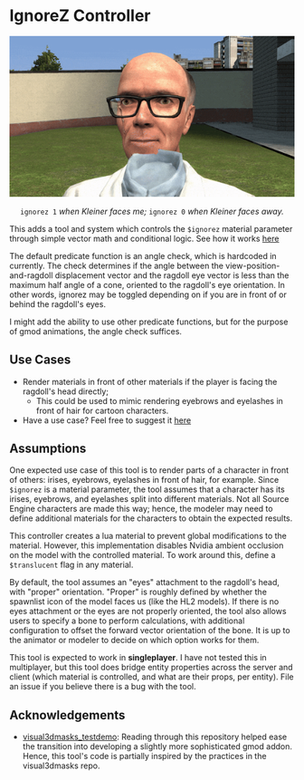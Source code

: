 # IgnoreZ Controller
<p align="center">
  <img src="./media/izc-kleiner.gif" alt="animated">
</p>
<p align="center">
  <code>ignorez 1</code> <em>when Kleiner faces me;</em> <code>ignorez 0</code> <em>when Kleiner faces away.</em>
</p>

This adds a tool and system which controls the `$ignorez` material parameter through simple vector math and conditional logic. See how it works [here](./docs/COMPARISON.MD)

The default predicate function is an angle check, which is hardcoded in currently. The check determines if the angle between the view-position-and-ragdoll displacement vector and the ragdoll eye vector is less than the maximum half angle of a cone, oriented to the ragdoll's eye orientation. In other words, ignorez may be toggled depending on if you are in front of or behind the ragdoll's eyes.

I might add the ability to use other predicate functions, but for the purpose of gmod animations, the angle check suffices.

## Use Cases

- Render materials in front of other materials if the player is facing the ragdoll's head directly;
  - This could be used to mimic rendering eyebrows and eyelashes in front of hair for cartoon characters.
- Have a use case? Feel free to suggest it [here](https://github.com/vlazed/ignorez-controller/discussions/1)

## Assumptions

One expected use case of this tool is to render parts of a character in front of others: irises, eyebrows, eyelashes in front of hair, for example. Since `$ignorez` is a material parameter, the tool assumes that a character has its irises, eyebrows, and eyelashes split into different materials. Not all Source Engine characters are made this way; hence, the modeler may need to define additional materials for the characters to obtain the expected results.

This controller creates a lua material to prevent global modifications to the material. However, this implementation disables Nvidia ambient occlusion on the model with the controlled material. To work around this, define a `$translucent` flag in any material.

By default, the tool assumes an "eyes" attachment to the ragdoll's head, with "proper" orientation. "Proper" is roughly defined by whether the spawnlist icon of the model faces us (like the HL2 models). If there is no eyes attachment or the eyes are not properly oriented, the tool also allows users to specify a bone to perform calculations, with additional configuration to offset the forward vector orientation of the bone. It is up to the animator or modeler to decide on which option works for them.

This tool is expected to work in **singleplayer**. I have not tested this in multiplayer, but this tool does bridge entity properties across the server and client (which material is controlled, and what are their props, per entity). File an issue if you believe there is a bug with the tool.

## Acknowledgements

- [visual3dmasks_testdemo](https://github.com/2016killer/visual3dmasks_testdemo): Reading through this repository helped ease the transition into developing a slightly more sophisticated gmod addon. Hence, this tool's code is partially inspired by the practices in the visual3dmasks repo.
